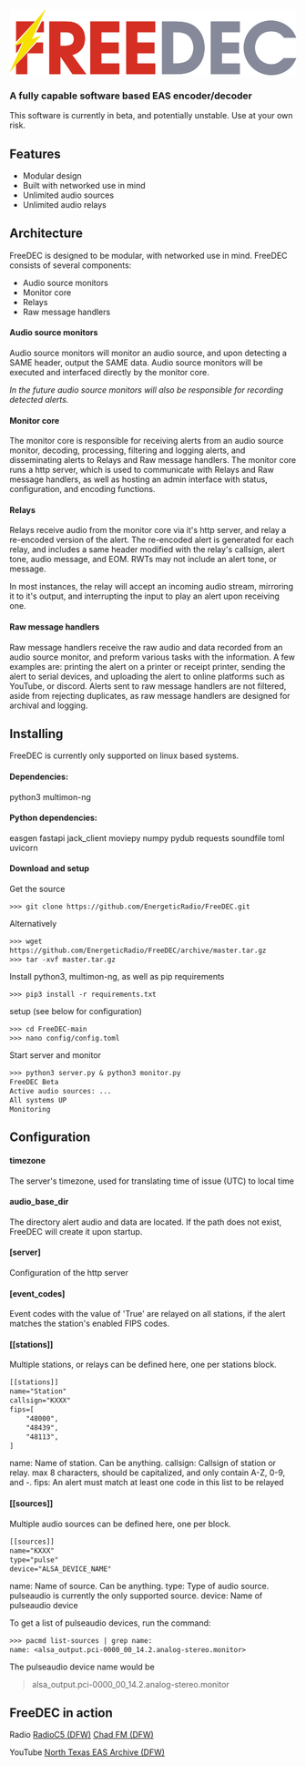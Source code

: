 ![FreeDEC logo](https://raw.githubusercontent.com/EnergeticRadio/FreeDEC/main/logo.svg "FreeDEC")
###  A fully capable software based EAS encoder/decoder

This software is currently in beta, and potentially unstable. Use at your own risk.

## Features
- Modular design
- Built with networked use in mind
- Unlimited audio sources
- Unlimited audio relays

## Architecture
FreeDEC is designed to be modular, with networked use in mind. FreeDEC consists of several components:
- Audio source monitors
- Monitor core
- Relays
- Raw message handlers

#### Audio source monitors
Audio source monitors will monitor an audio source, and upon detecting a SAME header, output the SAME data. Audio source monitors will be executed and interfaced directly by the monitor core.

*In the future audio source monitors will also be responsible for recording detected alerts.*

#### Monitor core
The monitor core is responsible for receiving alerts from an audio source monitor, decoding, processing, filtering and logging alerts, and disseminating alerts to Relays and Raw message handlers. The monitor core runs a http server, which is used to communicate with Relays and Raw message handlers, as well as hosting an admin interface with status, configuration, and encoding functions.

#### Relays
Relays receive audio from the monitor core via it's http server, and relay a re-encoded version of the alert. The re-encoded alert is generated for each relay, and includes a same header modified with the relay's callsign, alert tone, audio message, and EOM. RWTs may not include an alert tone, or message.

In most instances, the relay will accept an incoming audio stream, mirroring it to it's output, and interrupting the input to play an alert upon receiving one.

#### Raw message handlers
Raw message handlers receive the raw audio and data recorded from an audio source monitor, and preform various tasks with the information. A few examples are: printing the alert on a printer or receipt printer, sending the alert to serial devices, and uploading the alert to online platforms such as YouTube, or discord. Alerts sent to raw message handlers are not filtered, aside from rejecting duplicates, as raw message handlers are designed for archival and logging.

## Installing
FreeDEC is currently only supported on linux based systems.
#### Dependencies:
python3
multimon-ng

#### Python dependencies:
easgen
fastapi
jack_client
moviepy
numpy
pydub
requests
soundfile
toml
uvicorn

#### Download and setup
Get the source
```
>>> git clone https://github.com/EnergeticRadio/FreeDEC.git
```

Alternatively
```
>>> wget https://github.com/EnergeticRadio/FreeDEC/archive/master.tar.gz
>>> tar -xvf master.tar.gz
```

Install python3, multimon-ng, as well as pip requirements
```
>>> pip3 install -r requirements.txt
```

setup (see below for configuration)
```
>>> cd FreeDEC-main
>>> nano config/config.toml
```
Start server and monitor
```
>>> python3 server.py & python3 monitor.py
FreeDEC Beta
Active audio sources: ...
All systems UP
Monitoring
```

## Configuration
#### timezone
The server's timezone, used for translating time of issue (UTC) to local time

#### audio_base_dir
The directory alert audio and data are located. If the path does not exist, FreeDEC will create it upon startup.

#### [server]
Configuration of the http server

#### [event_codes]
Event codes with the value of 'True' are relayed on all stations, if the alert matches the station's enabled FIPS codes.

#### [[stations]]

Multiple stations, or relays can be defined here, one per stations block.
```
[[stations]]
name="Station"
callsign="KXXX"
fips=[
    "48000",
    "48439",
    "48113",
]
````

name: Name of station. Can be anything.
callsign: Callsign of station or relay. max 8 characters, should be capitalized, and only contain A-Z, 0-9, and -.
fips: An alert must match at least one code in this list to be relayed

#### [[sources]]

Multiple audio sources can be defined here, one per block.
```
[[sources]]
name="KXXX"
type="pulse"
device="ALSA_DEVICE_NAME"
```

name: Name of source. Can be anything.
type: Type of audio source. pulseaudio is currently the only supported source.
device: Name of pulseaudio device

To get a list of pulseaudio devices, run the command:
```
>>> pacmd list-sources | grep name:
name: <alsa_output.pci-0000_00_14.2.analog-stereo.monitor>
```

The pulseaudio device name would be
> alsa_output.pci-0000_00_14.2.analog-stereo.monitor

## FreeDEC in action
Radio
[RadioC5 (DFW)](https://radioc5.com "RadioC5 (DFW)")
[Chad FM (DFW)](https://mytuner-radio.com/radio/chad-fm-490035/ "Chad FM (DFW)")

YouTube
[North Texas EAS Archive (DFW)](https://www.youtube.com/channel/UCyN9A5gQVlQaEHZ1tZ27PfA "North Texas EAS Archive (DFW)")